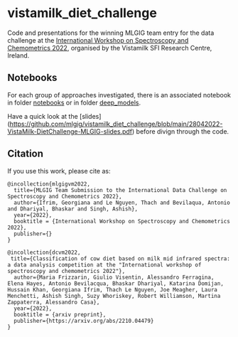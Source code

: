 # vistamilk_diet_challenge
Code and presentations for the winning MLGIG team entry for the data challenge at the [International Workshop on Spectroscopy and Chemometrics 2022](https://www.vistamilk.ie/event/international-workshop-on-spectroscopy-chemometrics/), 
organised by the Vistamilk SFI Research Centre, Ireland.

## Notebooks
For each group of approaches investigated, there is an associated notebook in folder [notebooks](https://github.com/mlgig/vistamilk_diet_challenge/tree/main/notebooks) or in folder [deep_models](https://github.com/mlgig/vistamilk_diet_challenge/tree/main/deep_models).

Have a quick look at the [slides] (https://github.com/mlgig/vistamilk_diet_challenge/blob/main/28042022-VistaMilk-DietChallenge-MLGIG-slides.pdf) before divign through the code.

## Citation
If you use this work, please cite as:
```
@incollection{mlgigvm2022,
  title={MLGIG Team Submission to the International Data Challenge on Spectroscopy and Chemometrics 2022},
  author={Ifrim, Georgiana and Le Nguyen, Thach and Bevilaqua, Antonio and Dhariyal, Bhaskar and Singh, Ashish},
  year={2022},
  booktitle = {International Workshop on Spectroscopy and Chemometrics 2022},
  publisher={}
}

@incollection{dcvm2022,
 title={Classification of cow diet based on milk mid infrared spectra: a data analysis competition at the "International workshop of spectroscopy and chemometrics 2022"},
  author={Maria Frizzarin, Giulio Visentin, Alessandro Ferragina, Elena Hayes, Antonio Bevilacqua, Bhaskar Dhariyal, Katarina Domijan, Hussain Khan, Georgiana Ifrim, Thach Le Nguyen, Joe Meagher, Laura Menchetti, Ashish Singh, Suzy Whoriskey, Robert Williamson, Martina Zappaterra, Alessandro Casa},
  year={2022},
  booktitle = {arxiv preprint},
  publisher={https://arxiv.org/abs/2210.04479}
}

```
